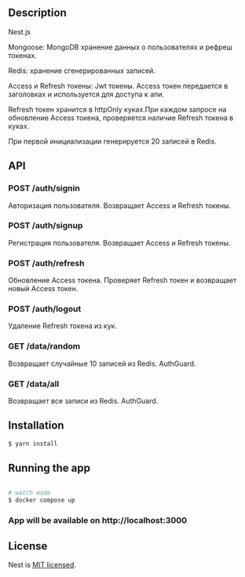 ## Description

Nest.js

Mongoose: MongoDB хранение данных о пользователях и рефреш токенах.

Redis: хранение сгенерированных записей.

Access и Refresh токены: Jwt токены. Access токен передается в заголовках и используется для доступа к апи.

Refresh токен хранится в httpOnly куках.При каждом запросе на обновление Access токена, проверяется наличие Refresh токена в куках.

При первой инициализации генерируется 20 записей в Redis.

## API

### POST /auth/signin

Авторизация пользователя. Возвращает Access и Refresh токены.

### POST /auth/signup

Регистрация пользователя. Возвращает Access и Refresh токены.

### POST /auth/refresh

Обновление Access токена. Проверяет Refresh токен и возвращает новый Access токен.

### POST /auth/logout

Удаление Refresh токена из кук.

### GET /data/random

Возвращает случайные 10 записей из Redis. AuthGuard.

### GET /data/all

Возвращает все записи из Redis. AuthGuard.

## Installation

```bash
$ yarn install
```

## Running the app

```bash

# watch mode
$ docker compose up

```

### App will be available on http://localhost:3000

## License

Nest is [MIT licensed](LICENSE).
